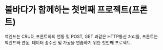 # 불바다가 함께하는 첫번째 프로젝트(프론트)

백엔드는 CRUD, 프론트와의 연동 및 POST, GET 과같은 HTTP통신 처리를,
프론트는 백엔드와 연동, 데이터 송수신 및 가공을 연습하기 위한 첫번째 프로젝트.
